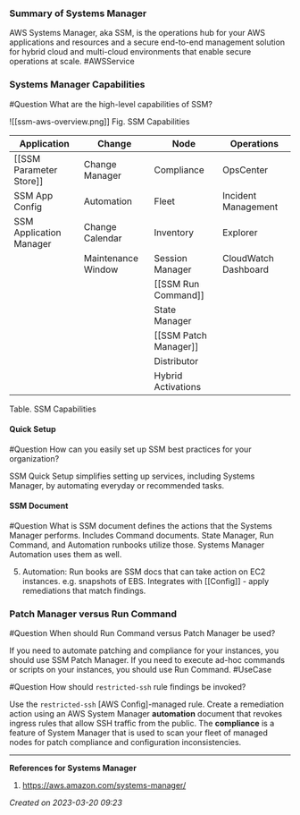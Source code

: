 ### Summary of Systems Manager
AWS Systems Manager, aka SSM, is the operations hub for your AWS applications and resources and a secure end-to-end management solution for hybrid cloud and multi-cloud environments that enable secure operations at scale. #AWSService 

### Systems Manager Capabilities

#Question What are the high-level capabilities of SSM?

![[ssm-aws-overview.png]]
Fig. SSM Capabilities


| Application             | Change             | Node                | Operations          |
| ----------------------- | ------------------ | ------------------- | ------------------- |
| [[SSM Parameter Store]] | Change Manager     | Compliance          | OpsCenter           |
| SSM App Config          | Automation         | Fleet               | Incident Management |
| SSM Application Manager | Change Calendar    | Inventory           | Explorer                    |
|                         | Maintenance Window | Session Manager     | CloudWatch Dashboard                    |
|                         |                    | [[SSM Run Command]] |                     |
|                         |                    | State Manager       |                     |
|                         |                    | [[SSM Patch Manager]]       |                     |
|                         |                    | Distributor         |                     |
|                         |                    | Hybrid Activations  |                     |
Table. SSM Capabilities

 
#### Quick Setup

#Question How can you easily set up SSM best practices for your organization?

SSM Quick Setup simplifies setting up services, including Systems Manager, by automating everyday or recommended tasks.

#### SSM Document

#Question What is 
SSM document defines the actions that the Systems Manager performs.
Includes Command documents.  State Manager, Run Command, and Automation runbooks utilize those.  Systems Manager Automation uses them as well.

5. Automation: Run books are SSM docs that can take action on EC2 instances. e.g. snapshots of EBS. Integrates with [[Config]] - apply remediations that match findings.

### Patch Manager versus Run Command

#Question When should Run Command versus Patch Manager be used?

If you need to automate patching and compliance for your instances, you should use SSM Patch Manager. If you need to execute ad-hoc commands or scripts on your instances, you should use Run Command. #UseCase 

#Question How should `restricted-ssh` rule findings be invoked?

Use the `restricted-ssh` [AWS Config]-managed rule. Create a remediation action using an AWS System Manager **automation** document that revokes ingress rules that allow SSH traffic from the public.
The **compliance**  is a feature of System Manager that is used to scan your fleet of managed nodes for patch compliance and configuration inconsistencies. 

---
**References for Systems Manager**
1. https://aws.amazon.com/systems-manager/ 
 
*Created on 2023-03-20 09:23*